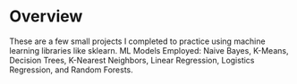 # Overview

These are a few small projects I completed to practice using machine learning libraries like sklearn. 
ML Models Employed: Naive Bayes, K-Means, Decision Trees, K-Nearest Neighbors, Linear Regression, Logistics Regression, and Random Forests. 